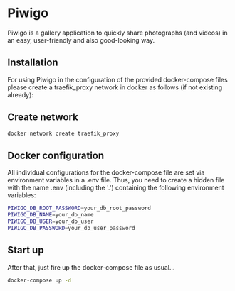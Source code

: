 # Piwigo

Piwigo is a gallery application to quickly share photographs (and videos)
in an easy, user-friendly and also good-looking way.

## Installation

For using Piwigo in the configuration of the provided docker-compose
files please create a traefik_proxy network in docker as follows
(if not existing already):

## Create network

```bash
docker network create traefik_proxy
```

## Docker configuration

All individual configurations for the docker-compose file are set via
environment variables in a .env file. Thus, you need to create a hidden
file with the name .env (including the '.') containing the following
environment variables:

````bash
PIWIGO_DB_ROOT_PASSWORD=your_db_root_password
PIWIGO_DB_NAME=your_db_name
PIWIGO_DB_USER=your_db_user
PIWIGO_DB_PASSWORD=your_db_user_password
````

## Start up

After that, just fire up the docker-compose file as usual...

````bash
docker-compose up -d
````
